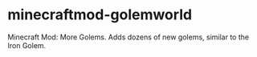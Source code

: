 minecraftmod-golemworld
=======================

Minecraft Mod: More Golems. Adds dozens of new golems, similar to the Iron Golem.
